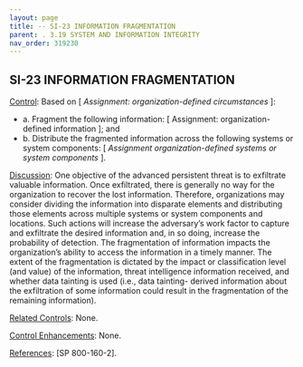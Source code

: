 ```yaml
---
layout: page
title: -- SI-23 INFORMATION FRAGMENTATION 
parent: . 3.19 SYSTEM AND INFORMATION INTEGRITY 
nav_order: 319230 
---
```


## SI-23 INFORMATION FRAGMENTATION

<ins>Control</ins>: Based on [ _Assignment: organization-defined circumstances_ ]:
* a. Fragment the following information: [ Assignment: organization-defined information ]; and
* b. Distribute the fragmented information across the following systems or system components: [ _Assignment organization-defined systems or system components_ ].

<ins>Discussion</ins>: One objective of the advanced persistent threat is to exfiltrate valuable information. Once exfiltrated, there is generally no way for the organization to recover the lost information. Therefore, organizations may consider dividing the information into disparate elements and distributing those elements across multiple systems or system components and locations. Such actions will increase the adversary’s work factor to capture and exfiltrate the desired information and, in so doing, increase the probability of detection. The fragmentation of information impacts the organization’s ability to access the information in a timely manner. The extent of the fragmentation is dictated by the impact or classification level (and value) of the information, threat intelligence information received, and whether data tainting is used (i.e., data tainting- derived information about the exfiltration of some information could result in the fragmentation of the remaining information).

<ins>Related Controls</ins>: None.
   
<ins>Control Enhancements</ins>: None.

<ins>References</ins>: [SP 800-160-2].
